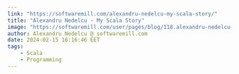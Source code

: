 ```yaml
---
link: "https://softwaremill.com/alexandru-nedelcu-my-scala-story/"
title: "Alexandru Nedelcu - My Scala Story"
image: "https://softwaremill.com/user/pages/blog/118.alexandru-nedelcu-my-scala-story/zpn6kerth9sbpbn.jpg?g-2b24c3ea"
author: Alexandru Nedelcu @ softwaremill.com
date: 2024-02-15 16:16:46 EET
tags:
    - Scala
    - Programming
---
```


